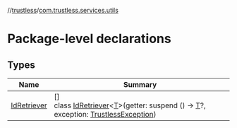 //[trustless](../../index.md)/[com.trustless.services.utils](index.md)

# Package-level declarations

## Types

| Name | Summary |
|---|---|
| [IdRetriever](-id-retriever/index.md) | []<br>class [IdRetriever](-id-retriever/index.md)&lt;[T](-id-retriever/index.md)&gt;(getter: suspend () -&gt; [T](-id-retriever/index.md)?, exception: [TrustlessException](../com.trustless.exceptions/-trustless-exception/index.md)) |
